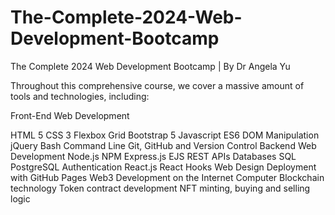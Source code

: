 # The-Complete-2024-Web-Development-Bootcamp
The Complete 2024 Web Development Bootcamp | By Dr Angela Yu

Throughout this comprehensive course, we cover a massive amount of tools and technologies, including:

Front-End Web Development

HTML 5
CSS 3
Flexbox
Grid
Bootstrap 5
Javascript ES6
DOM Manipulation
jQuery
Bash Command Line
Git, GitHub and Version Control
Backend Web Development
Node.js
NPM
Express.js
EJS
REST
APIs
Databases
SQL
PostgreSQL
Authentication
React.js
React Hooks
Web Design
Deployment with GitHub Pages
Web3 Development on the Internet Computer
Blockchain technology
Token contract development
NFT minting, buying and selling logic

